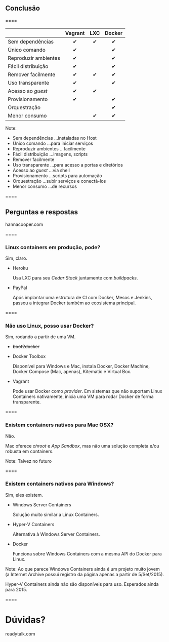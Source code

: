 ## Conclusão

====

| &nbsp;               | Vagrant  | LXC      | Docker   |
| --                   | :--:     | :--:     | :--:     |
| Sem dependências     | &#10004; | &#10004; | &#10004; |
| Único comando        | &#10004; |          | &#10004; |
| Reproduzir ambientes | &#10004; |          | &#10004; |
| Fácil distribuição   | &#10004; |          | &#10004; |
| Remover facilmente   | &#10004; | &#10004; | &#10004; |
| Uso transparente     | &#10004; |          | &#10004; |
| Acesso ao _guest_    | &#10004; | &#10004; |          |
| Provisionamento      | &#10004; |          | &#10004; |
| Orquestração         |          |          | &#10004; |
| Menor consumo        |          | &#10004; | &#10004; |

Note:
- Sem dependências ...instaladas no Host
- Único comando ...para iniciar serviços
- Reproduzir ambientes ...facilmente
- Fácil distribuição ...imagens, scripts
- Remover facilmente
- Uso transparente ...para acesso a portas e diretórios
- Acesso ao _guest_ ...via shell
- Provisionamento ...scripts para automação
- Orquestração ...subir serviços e conectá-los
- Menor consumo ...de recursos

====

<!-- .slide: data-background="img/qa.jpg" -->

## Perguntas e respostas

hannacooper.com <!-- .element: class="credits" -->

====
<!-- .slide: class="list-descriptions" -->

### Linux containers em produção, pode?

Sim, claro.

- Heroku

  Usa LXC para seu _Cedar Stack_ juntamente com
  _buildpacks_.

- PayPal

  Após implantar uma estrutura de CI com Docker,
  Mesos e Jenkins, passou a integrar Docker também ao
  ecosistema principal.

====
<!-- .slide: class="list-descriptions" -->

### Não uso Linux, posso usar Docker?

Sim, rodando a partir de uma VM.

- ~~boot2docker~~

- Docker Toolbox

  Disponível para Windows e Mac, instala Docker,
  Docker Machine, Docker Compose (Mac, apenas),
  Kitematic e Virtual Box.

- Vagrant

  Pode usar Docker como _provider_. Em sistemas que não
  suportam Linux Containers nativamente, inicia uma VM
  para rodar Docker de forma transparente.

====

### Existem containers nativos para Mac OSX?

Não.

Mac oferece _chroot_ e _App Sandbox_, mas não uma solução
completa e/ou robusta em containers.

Note:
Talvez no futuro

====
<!-- .slide: class="list-descriptions" -->

### Existem containers nativos para Windows?

Sim, eles existem.

- Windows Server Containers

  Solução muito similar a Linux Containers.

- Hyper-V Containers

  Alternativa à Windows Server Containers.

- Docker

  Funciona sobre Windows Containers com a mesma
  API do Docker para Linux.

Note:
Ao que parece Windows Containers ainda é um projeto
muito jovem (a Internet Archive possui registro da
página apenas a partir de 5/Set/2015).

Hyper-V Containers ainda não são disponíveis para uso.
Esperados ainda para 2015.

====
<!-- .slide: data-background="img/doubts.jpg" -->

# Dúvidas?

readytalk.com <!-- .element: class="credits" -->
